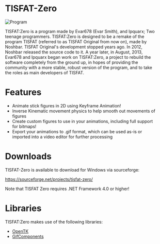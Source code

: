 TISFAT-Zero
===========
![Program](http://puu.sh/9JEpz/ae8b491a2a.png)

TISFAT:Zero is a program made by Evar678 (Evar Smith), and Ipquarx; Two teenage programmers. TISFAT:Zero is designed to be a remake of the program TISFAT (referred to as TISFAT Original from now on), made by Noshbar. TISFAT Original's development stopped years ago. In 2012, Noshbar released the source code to it. A year later, in August, 2013, Evar678 and Ipquarx began work on TISFAT:Zero, a project to rebuild the software completely from the ground up, in hopes of providing the community with a more stable, robust version of the program, and to take the roles as main developers of TISFAT.

Features
===========
* Animate stick figures in 2D using Keyframe Animation!
* Inverse Kinematic movement physics to help smooth out movements of figures
* Create custom figures to use in your animations, including full support for bitmaps!
* Export your animations to .gif format, which can be used as-is or imported into a video editor for further processing


Downloads
===========
TISFAT-Zero is available to download for Windows via sourceforge: 

https://sourceforge.net/projects/tisfat-zero/

Note that TISFAT Zero requires .NET Framework 4.0 or higher!


Libraries
===========
TISFAT:Zero makes use of the following libraries:

 * [OpenTK](http://www.opentk.com/)
 * [GifComponents](http://sourceforge.net/projects/gifcomponents/)
